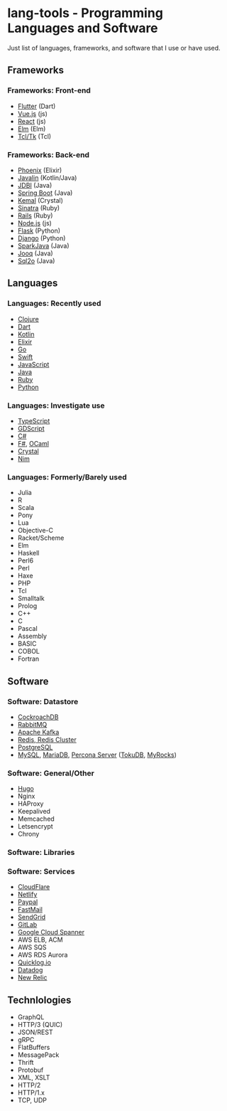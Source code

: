 # lang-tools - Programming Languages and Software

Just list of languages, frameworks, and software that I use or have used.

## Frameworks

### Frameworks: Front-end

- [Flutter](https://flutter.io) (Dart)
- [Vue.js](https://vuejs.org/) (js)
- [React](https://reactjs.org/) (js)
- [Elm](https://elm-lang.org/) (Elm)
- [Tcl/Tk](http://www.tcltk.com/) (Tcl)

### Frameworks: Back-end

- [Phoenix](https://phoenixframework.org/) (Elixir)
- [Javalin](http://javalin.io/) (Kotlin/Java)
- [JDBI](http://jdbi.org/) (Java)
- [Spring Boot](https://spring.io/projects/spring-boot) (Java)
- [Kemal](http://kemalcr.com/) (Crystal)
- [Sinatra](http://sinatrarb.com/) (Ruby)
- [Rails](https://rubyonrails.org/) (Ruby)
- [Node.js](https://nodejs.org/en/) (js)
- [Flask](http://flask.pocoo.org/) (Python)
- [Django](https://www.djangoproject.com/) (Python)
- [SparkJava](http://sparkjava.com/) (Java)
- [Jooq](https://www.jooq.org/) (Java)
- [Sql2o](https://www.sql2o.org/) (Java)

## Languages

### Languages: Recently used

- [Clojure](https://clojure.org/)
- [Dart](https://www.dartlang.org/)
- [Kotlin](https://kotlinlang.org/)
- [Elixir](https://elixir-lang.org/)
- [Go](https://golang.org/)
- [Swift](https://swift.org/)
- [JavaScript](https://developer.mozilla.org/bm/docs/Web/JavaScript)
- [Java](https://openjdk.java.net/)
- [Ruby](https://www.ruby-lang.org/en/)
- [Python](https://www.python.org/)

### Languages: Investigate use

- [TypeScript](https://www.typescriptlang.org/)
- [GDScript](https://docs.godotengine.org/en/3.0/getting_started/scripting/gdscript/gdscript_basics.html)
- [C#](https://docs.microsoft.com/en-us/dotnet/csharp/)
- [F#](https://fsharp.org/), [OCaml](https://ocaml.org/)
- [Crystal](https://crystal-lang.org/)
- [Nim](https://nim-lang.org/)

### Languages: Formerly/Barely used

- Julia
- R
- Scala
- Pony
- Lua
- Objective-C
- Racket/Scheme
- Elm
- Haskell
- Perl6
- Perl
- Haxe
- PHP
- Tcl
- Smalltalk
- Prolog
- C++
- C
- Pascal
- Assembly
- BASIC
- COBOL
- Fortran

## Software

### Software: Datastore

- [CockroachDB](https://www.cockroachlabs.com/docs/stable/)
- [RabbitMQ](https://www.rabbitmq.com/)
- [Apache Kafka](https://kafka.apache.org/)
- [Redis, Redis Cluster](https://redis.io/)
- [PostgreSQL](https://www.postgresql.org/)
- [MySQL](https://www.mysql.com/), [MariaDB](https://mariadb.org/), [Percona Server](https://www.percona.com/software/mysql-database/percona-server) ([TokuDB](https://www.percona.com/software/mysql-database/percona-tokudb), [MyRocks](http://myrocks.io/))

### Software: General/Other

- [Hugo](https://gohugo.io/)
- Nginx
- HAProxy
- Keepalived
- Memcached
- Letsencrypt
- Chrony

### Software: Libraries

### Software: Services

- [CloudFlare](http://cloudflare.com/)
- [Netlify](http://netlify.com/)
- [Paypal](http://paypal.com/)
- [FastMail](http://fastmail.com/)
- [SendGrid](http://sendgrid.com/)
- [GitLab](http://gitlab.com/)
- [Google Cloud Spanner](https://cloud.google.com/spanner/)
- AWS ELB, ACM
- AWS SQS
- AWS RDS Aurora
- [Quicklog.io](http://quicklog.io/)
- [Datadog](https://www.datadoghq.com/)
- [New Relic](http://newrelic.com/)

## Technlologies

- GraphQL
- HTTP/3 (QUIC)
- JSON/REST
- gRPC
- FlatBuffers
- MessagePack
- Thrift
- Protobuf
- XML, XSLT
- HTTP/2
- HTTP/1.x
- TCP, UDP
